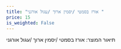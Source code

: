 ```yaml
---
title: "אורז בסמטי /יסמין ארוך /עגול אורגני "
price: 15
is_weighted: False
---
```


תיאור המוצר: אורז בסמטי /יסמין ארוך /עגול אורגני 
